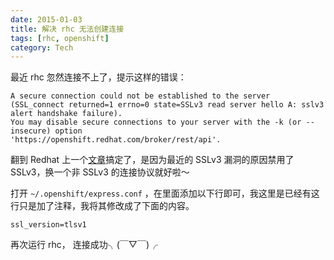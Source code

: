 ```yaml
---
date: 2015-01-03
title: 解决 rhc 无法创建连接
tags: [rhc, openshift]
category: Tech
---
```


最近 rhc 忽然连接不上了，提示这样的错误：

    A secure connection could not be established to the server (SSL_connect returned=1 errno=0 state=SSLv3 read server hello A: sslv3 alert handshake failure).
    You may disable secure connections to your server with the -k (or --insecure) option
    'https://openshift.redhat.com/broker/rest/api'.

翻到 Redhat 上一个[文章](https://access.redhat.com/solutions/1233863)搞定了，是因为最近的 SSLv3 漏洞的原因禁用了 SSLv3，换一个非 SSLv3 的连接协议就好啦～

打开 `~/.openshift/express.conf` ，在里面添加以下行即可，我这里是已经有这行只是加了注释，我将其修改成了下面的内容。

    ssl_version=tlsv1

再次运行 rhc， 连接成功╮(￣▽￣)╭
